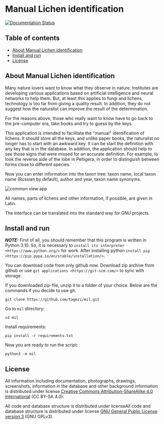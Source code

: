 # Manual Lichen identification

[![Documentation Status](https://readthedocs.org/projects/manual-lichen-identification/badge/?version=latest)](https://manual-lichen-identification.readthedocs.io/en/latest/?badge=latest)

## Table of contents

- [About Manual Lichen identification](#about-manual-lichen-identification)
- [Install and run](#install-and-run)
- [License](#license)

## About Manual Lichen identification

Many nature lovers want to know what they observe in nature. Institutes are
developing various applications based on artificial intelligence and neural
networks to help them. But, at least this applies to fungi and lichens,
technology is too far from giving a quality result. In addition, they do not
suggest how the naturalist can improve the result of the determination.

For the reasons above, those who really want to know have to go back to the
pre-computer era, take books and try to guess by the keys.

This application is intended to facilitate the "manual" identification of
lichens. It should store all the keys, and unlike paper books, the naturalist
no longer has to start with an awkward key. It can be start the definition
with any key that is in the database. In addition, the application should help
to see those signs that were missed for an accurate definition. For example, to
look the reverse side of the lobe in Peltigera, in order to distinguish between
forms close to different species.

Now you can enter information into the taxon tree: taxon name, local taxon name
(Russian by default), author and year, taxon name synonyms.

![common view app](https://github.com/tagezi/mli/blob/master/files/images/common_view_01.png?raw=true)

All names, parts of lichens and other information, if possible, are given 
in Latin.

The interface can be translated into the standard way for GNU projects.

## Install and run

**_NOTE:_**
   First of all, you should remember that this program is written in
   Python 3.10. So, it is necessary to `install its interpreter
   <https://www.python.org/>` for work. After installing python
   `install pip <https://pip.pypa.io/en/stable/installation/>`.

You can download code from only github now. Download zip archive from github
or use `git applications <https://git-scm.com/>` to sync with storage.

If you downloaded zip-file, unzip it to a folder of your choice.
Below are the commands if you decide to use git.

```commandline
git clone https://github.com/tagezi/mil.git
```

Go to `mil` directory:

```commandline
cd mil
```

Install requirements:

```commandline
pip install -r requirements.txt
```

Now you are ready to run the script:

```commandline
python3 -m mil
```

## License

All information including documentation, photographs, drawings, screenshots,
information in the database and other background information is distributed
under license [Creative Commons Attribution-ShareAlike 4.0 
International](https://creativecommons.org/licenses/by-sa/4.0/deed.en) 
(CC BY-SA 4.0).

All code and database structure is distributed under licenseAll code and
database structure is distributed under license [GNU General Public License
version 3](https://www.gnu.org/licenses/gpl-3.0-standalone.html) (GNU GPLv3).
